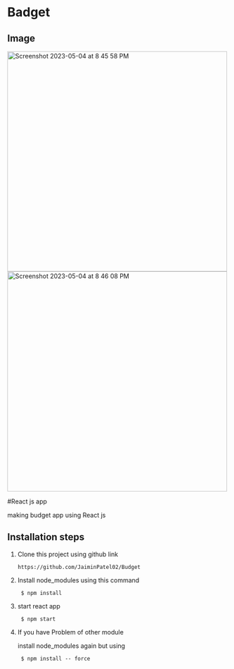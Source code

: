 # Badget

## Image


<img width="500" alt="Screenshot 2023-05-04 at 8 45 58 PM" src="https://user-images.githubusercontent.com/132324275/236252695-7e4b7a60-e7ff-4e8e-97ed-8ddcfa868a9c.png">
<img width="500" alt="Screenshot 2023-05-04 at 8 46 08 PM" src="https://user-images.githubusercontent.com/132324275/236252682-ab8d373c-ea2b-4b9d-a032-eddbd8ab16f5.png">

#React js app

making budget app using React js 

## Installation steps

1. Clone this project using github link 

       https://github.com/JaiminPatel02/Budget
        
2. Install node_modules using this command 
        
        $ npm install
        
3. start react app 

        $ npm start 
 
4. If you have Problem of other module 

    install node_modules again but using 
    
        $ npm install -- force 
              
